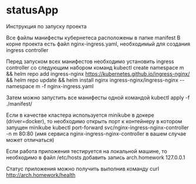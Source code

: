 # statusApp
Инструкция по запуску проекта

Все файлы манифесты кубернетеса расположены в папке manifest
В корне проекта есть файл nginx-ingress.yaml, необходимый для создания ingress controller

Перед запуском всех манифестов необходимо установить ingress controller со следующим набором команд
kubectl create namespace m && helm repo add ingress-nginx https://kubernetes.github.io/ingress-nginx/ && helm repo update && helm install nginx ingress-nginx/ingress-nginx --namespace m -f nginx-ingress.yaml

Затем можно запустить все манифесты одной командой
kubectl apply -f ./manifest/

Если в качестве кластера используется minikube в докере (driver=docker), то необходимо открыть порт к контейнеру в котором запущен minikube
kubectl port-forward svc/nginx-ingress-nginx-controller -n m 80:80 (имя сервиса nginx-ingress-nginx-controller в вашем случае может отличаться)

Если работа приложения тестируется на локальной машине, то необходимо в файл /etc/hosts добавить запись
arch.homework 127.0.0.1

Статус приложения можно получить выполнив команду curl http://arch.homework/health
